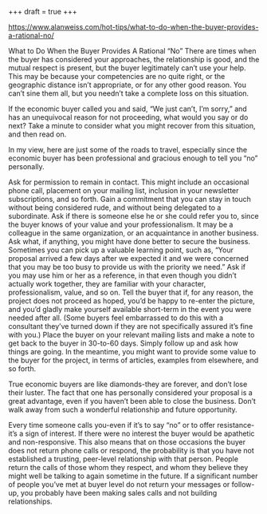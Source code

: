 +++
draft = true
+++

https://www.alanweiss.com/hot-tips/what-to-do-when-the-buyer-provides-a-rational-no/


What to Do When the Buyer Provides A Rational “No”
There are times when the buyer has considered your approaches, the relationship is good, and the mutual respect is present, but the buyer legitimately can’t use your help. This may be because your competencies are no quite right, or the geographic distance isn’t appropriate, or for any other good reason. You can’t sine them all, but you needn’t take a complete loss on this situation.

If the economic buyer called you and said, “We just can’t, I’m sorry,” and has an unequivocal reason for not proceeding, what would you say or do next? Take a minute to consider what you might recover from this situation, and then read on.

In my view, here are just some of the roads to travel, especially since the economic buyer has been professional and gracious enough to tell you “no” personally.

Ask for permission to remain in contact. This might include an occasional phone call, placement on your mailing list, inclusion in your newsletter subscriptions, and so forth. Gain a commitment that you can stay in touch without being considered rude, and without being delegated to a subordinate.
Ask if there is someone else he or she could refer you to, since the buyer knows of your value and your professionalism. It may be a colleague in the same organization, or an acquaintance in another business.
Ask what, if anything, you might have done better to secure the business. Sometimes you can pick up a valuable learning point, such as, “Your proposal arrived a few days after we expected it and we were concerned that you may be too busy to provide us with the priority we need.”
Ask if you may use him or her as a reference, in that even though you didn’t actually work together, they are familiar with your character, professionalism, value, and so on.
Tell the buyer that if, for any reason, the project does not proceed as hoped, you’d be happy to re-enter the picture, and you’d gladly make yourself available short-term in the event you were needed after all. (Some buyers feel embarrassed to do this with a consultant they’ve turned down if they are not specifically assured it’s fine with you.)
Place the buyer on your relevant mailing lists and make a note to get back to the buyer in 30-to-60 days. Simply follow up and ask how things are going. In the meantime, you might want to provide some value to the buyer for the project, in terms of articles, examples from elsewhere, and so forth.

True economic buyers are like diamonds-they are forever, and don’t lose their luster. The fact that one has personally considered your proposal is a great advantage, even if you haven’t been able to close the business. Don’t walk away from such a wonderful relationship and future opportunity.

Every time someone calls you-even if it’s to say “no” or to offer resistance-it’s a sign of interest. If there were no interest the buyer would be apathetic and non-responsive. This also means that on those occasions the buyer does not return phone calls or respond, the probability is that you have not established a trusting, peer-level relationship with that person. People return the calls of those whom they respect, and whom they believe they might well be talking to again sometime in the future. If a significant number of people you’ve met at buyer level do not return your messages or follow-up, you probably have been making sales calls and not building relationships.
